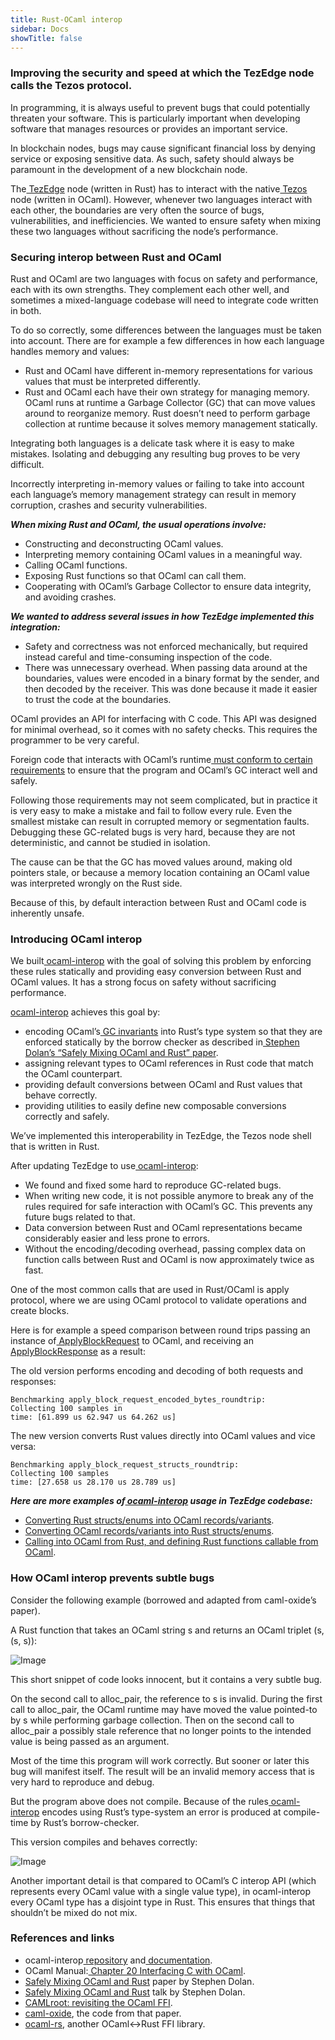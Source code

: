 ```yaml
---
title: Rust-OCaml interop
sidebar: Docs
showTitle: false
---
```


### **Improving the security and speed at which the TezEdge node calls the Tezos protocol.**

In programming, it is always useful to prevent bugs that could potentially threaten your software. This is particularly important when developing software that manages resources or provides an important service.

In blockchain nodes, bugs may cause significant financial loss by denying service or exposing sensitive data. As such, safety should always be paramount in the development of a new blockchain node.

The[ TezEdge](https://github.com/simplestaking/tezedge) node (written in Rust) has to interact with the native[ Tezos](https://gitlab.com/tezos/tezos) node (written in OCaml). However, whenever two languages interact with each other, the boundaries are very often the source of bugs, vulnerabilities, and inefficiencies. We wanted to ensure safety when mixing these two languages without sacrificing the node’s performance.


### **Securing interop between Rust and OCaml**

Rust and OCaml are two languages with focus on safety and performance, each with its own strengths. They complement each other well, and sometimes a mixed-language codebase will need to integrate code written in both.

To do so correctly, some differences between the languages must be taken into account. There are for example a few differences in how each language handles memory and values:



*   Rust and OCaml have different in-memory representations for various values that must be interpreted differently.
*   Rust and OCaml each have their own strategy for managing memory. OCaml runs at runtime a Garbage Collector (GC) that can move values around to reorganize memory. Rust doesn’t need to perform garbage collection at runtime because it solves memory management statically.

Integrating both languages is a delicate task where it is easy to make mistakes. Isolating and debugging any resulting bug proves to be very difficult.

Incorrectly interpreting in-memory values or failing to take into account each language’s memory management strategy can result in memory corruption, crashes and security vulnerabilities.

**_When mixing Rust and OCaml, the usual operations involve:_**



*   Constructing and deconstructing OCaml values.
*   Interpreting memory containing OCaml values in a meaningful way.
*   Calling OCaml functions.
*   Exposing Rust functions so that OCaml can call them.
*   Cooperating with OCaml’s Garbage Collector to ensure data integrity, and avoiding crashes.

**_We wanted to address several issues in how TezEdge implemented this integration:_**



*   Safety and correctness was not enforced mechanically, but required instead careful and time-consuming inspection of the code.
*   There was unnecessary overhead. When passing data around at the boundaries, values were encoded in a binary format by the sender, and then decoded by the receiver. This was done because it made it easier to trust the code at the boundaries.

OCaml provides an API for interfacing with C code. This API was designed for minimal overhead, so it comes with no safety checks. This requires the programmer to be very careful.

Foreign code that interacts with OCaml’s runtime[ must conform to certain requirements](https://caml.inria.fr/pub/docs/manual-ocaml/intfc.html#s%3Ac-gc-harmony) to ensure that the program and OCaml’s GC interact well and safely.

Following those requirements may not seem complicated, but in practice it is very easy to make a mistake and fail to follow every rule. Even the smallest mistake can result in corrupted memory or segmentation faults. Debugging these GC-related bugs is very hard, because they are not deterministic, and cannot be studied in isolation.

The cause can be that the GC has moved values around, making old pointers stale, or because a memory location containing an OCaml value was interpreted wrongly on the Rust side.

Because of this, by default interaction between Rust and OCaml code is inherently unsafe.


### **Introducing OCaml interop**

We built[ ocaml-interop](https://github.com/simplestaking/ocaml-interop) with the goal of solving this problem by enforcing these rules statically and providing easy conversion between Rust and OCaml values. It has a strong focus on safety without sacrificing performance.

[ocaml-interop](https://github.com/simplestaking/ocaml-interop) achieves this goal by:



*   encoding OCaml’s[ GC invariants](https://caml.inria.fr/pub/docs/manual-ocaml/intfc.html#s:c-gc-harmony) into Rust’s type system so that they are enforced statically by the borrow checker as described in[ Stephen Dolan’s “Safely Mixing OCaml and Rust” paper](https://docs.google.com/viewer?a=v&pid=sites&srcid=ZGVmYXVsdGRvbWFpbnxtbHdvcmtzaG9wcGV8Z3g6NDNmNDlmNTcxMDk1YTRmNg).
*   assigning relevant types to OCaml references in Rust code that match the OCaml counterpart.
*   providing default conversions between OCaml and Rust values that behave correctly.
*   providing utilities to easily define new composable conversions correctly and safely.

We’ve implemented this interoperability in TezEdge, the Tezos node shell that is written in Rust.

After updating TezEdge to use[ ocaml-interop](https://github.com/simplestaking/ocaml-interop):



*   We found and fixed some hard to reproduce GC-related bugs.
*   When writing new code, it is not possible anymore to break any of the rules required for safe interaction with OCaml’s GC. This prevents any future bugs related to that.
*   Data conversion between Rust and OCaml representations became considerably easier and less prone to errors.
*   Without the encoding/decoding overhead, passing complex data on function calls between Rust and OCaml is now approximately twice as fast.

One of the most common calls that are used in Rust/OCaml is apply protocol, where we are using OCaml protocol to validate operations and create blocks.

Here is for example a speed comparison between round trips passing an instance of[ ApplyBlockRequest](https://github.com/simplestaking/tezedge/blob/v0.5.0/tezos/api/src/ffi.rs#L63-L70) to OCaml, and receiving an[ ApplyBlockResponse](https://github.com/simplestaking/tezedge/blob/v0.5.0/tezos/api/src/ffi.rs#L81-L93) as a result:

The old version performs encoding and decoding of both requests and responses:
```
Benchmarking apply_block_request_encoded_bytes_roundtrip:
Collecting 100 samples in
time: [61.899 us 62.947 us 64.262 us]
```
The new version converts Rust values directly into OCaml values and vice versa:
```
Benchmarking apply_block_request_structs_roundtrip:
Collecting 100 samples
time: [27.658 us 28.170 us 28.789 us]
```
**_Here are more examples of[ ocaml-interop](https://github.com/simplestaking/ocaml-interop) usage in TezEdge codebase:_**



*   [Converting Rust structs/enums into OCaml records/variants](https://github.com/simplestaking/tezedge/blob/v0.5.0/tezos/api/src/ocaml_conv/to_ocaml.rs).
*   [Converting OCaml records/variants into Rust structs/enums](https://github.com/simplestaking/tezedge/blob/v0.5.0/tezos/api/src/ocaml_conv/from_ocaml.rs).
*   [Calling into OCaml from Rust, and defining Rust functions callable from OCaml](https://github.com/simplestaking/tezedge/blob/v0.5.0/tezos/interop_callback/src/callback.rs#L48-L224).


### **How OCaml interop prevents subtle bugs**

Consider the following example (borrowed and adapted from caml-oxide’s paper).

A Rust function that takes an OCaml string s and returns an OCaml triplet (s, (s, s)):

![Image](../../static/images/mixing1.png)


This short snippet of code looks innocent, but it contains a very subtle bug.

On the second call to alloc_pair, the reference to s is invalid. During the first call to alloc_pair, the OCaml runtime may have moved the value pointed-to by s while performing garbage collection. Then on the second call to alloc_pair a possibly stale reference that no longer points to the intended value is being passed as an argument.

Most of the time this program will work correctly. But sooner or later this bug will manifest itself. The result will be an invalid memory access that is very hard to reproduce and debug.

But the program above does not compile. Because of the rules[ ocaml-interop](https://github.com/simplestaking/ocaml-interop) encodes using Rust’s type-system an error is produced at compile-time by Rust’s borrow-checker.

This version compiles and behaves correctly:

![Image](../../static/images/mixing2.png)


Another important detail is that compared to OCaml’s C interop API (which represents every OCaml value with a single value type), in ocaml-interop every OCaml type has a disjoint type in Rust. This ensures that things that shouldn’t be mixed do not mix.


### **References and links**



*   ocaml-interop[ repository](https://github.com/simplestaking/ocaml-interop) and[ documentation](https://docs.rs/ocaml-interop/0.2.4/ocaml_interop/).
*   OCaml Manual:[ Chapter 20 Interfacing C with OCaml](https://caml.inria.fr/pub/docs/manual-ocaml/intfc.html).
*   [Safely Mixing OCaml and Rust](https://docs.google.com/viewer?a=v&pid=sites&srcid=ZGVmYXVsdGRvbWFpbnxtbHdvcmtzaG9wcGV8Z3g6NDNmNDlmNTcxMDk1YTRmNg) paper by Stephen Dolan.
*   [Safely Mixing OCaml and Rust](https://www.youtube.com/watch?v=UXfcENNM_ts) talk by Stephen Dolan.
*   [CAMLroot: revisiting the OCaml FFI](https://arxiv.org/abs/1812.04905).
*   [caml-oxide](https://github.com/stedolan/caml-oxide), the code from that paper.
*   [ocaml-rs](https://github.com/zshipko/ocaml-rs), another OCaml&lt;->Rust FFI library.
